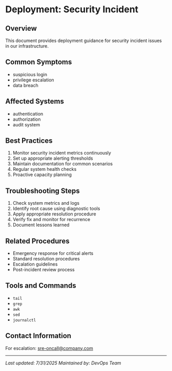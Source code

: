 # Deployment: Security Incident

## Overview
This document provides deployment guidance for security incident issues in our infrastructure.

## Common Symptoms
- suspicious login
- privilege escalation
- data breach

## Affected Systems
- authentication
- authorization
- audit system

## Best Practices
1. Monitor security incident metrics continuously
2. Set up appropriate alerting thresholds
3. Maintain documentation for common scenarios
4. Regular system health checks
5. Proactive capacity planning

## Troubleshooting Steps
1. Check system metrics and logs
2. Identify root cause using diagnostic tools
3. Apply appropriate resolution procedure
4. Verify fix and monitor for recurrence
5. Document lessons learned

## Related Procedures
- Emergency response for critical alerts
- Standard resolution procedures
- Escalation guidelines
- Post-incident review process

## Tools and Commands
- `tail`
- `grep`
- `awk`
- `sed`
- `journalctl`

## Contact Information
For escalation: sre-oncall@company.com

---
*Last updated: 7/31/2025*
*Maintained by: DevOps Team*
